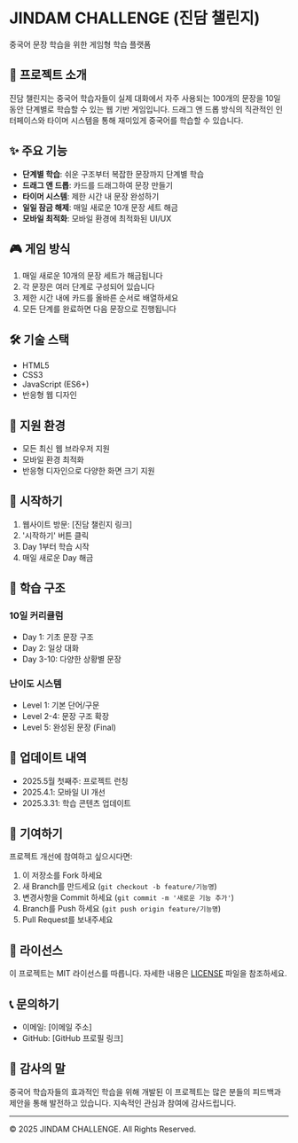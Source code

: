 # JINDAM CHALLENGE (진담 챌린지)

중국어 문장 학습을 위한 게임형 학습 플랫폼

## 🎯 프로젝트 소개

진담 챌린지는 중국어 학습자들이 실제 대화에서 자주 사용되는 100개의 문장을 10일 동안 단계별로 학습할 수 있는 웹 기반 게임입니다. 드래그 앤 드롭 방식의 직관적인 인터페이스와 타이머 시스템을 통해 재미있게 중국어를 학습할 수 있습니다.

## ✨ 주요 기능

- **단계별 학습**: 쉬운 구조부터 복잡한 문장까지 단계별 학습
- **드래그 앤 드롭**: 카드를 드래그하여 문장 만들기
- **타이머 시스템**: 제한 시간 내 문장 완성하기
- **일일 잠금 해제**: 매일 새로운 10개 문장 세트 해금
- **모바일 최적화**: 모바일 환경에 최적화된 UI/UX

## 🎮 게임 방식

1. 매일 새로운 10개의 문장 세트가 해금됩니다
2. 각 문장은 여러 단계로 구성되어 있습니다
3. 제한 시간 내에 카드를 올바른 순서로 배열하세요
4. 모든 단계를 완료하면 다음 문장으로 진행됩니다

## 🛠️ 기술 스택

- HTML5
- CSS3
- JavaScript (ES6+)
- 반응형 웹 디자인

## 📱 지원 환경

- 모든 최신 웹 브라우저 지원
- 모바일 환경 최적화
- 반응형 디자인으로 다양한 화면 크기 지원

## 🚀 시작하기

1. 웹사이트 방문: [진담 챌린지 링크]
2. '시작하기' 버튼 클릭
3. Day 1부터 학습 시작
4. 매일 새로운 Day 해금

## 📖 학습 구조

### 10일 커리큘럼

- Day 1: 기초 문장 구조
- Day 2: 일상 대화
- Day 3-10: 다양한 상황별 문장

### 난이도 시스템

- Level 1: 기본 단어/구문
- Level 2-4: 문장 구조 확장
- Level 5: 완성된 문장 (Final)

## 🔄 업데이트 내역

- 2025.5월 첫째주: 프로젝트 런칭
- 2025.4.1: 모바일 UI 개선
- 2025.3.31: 학습 콘텐츠 업데이트

## 👥 기여하기

프로젝트 개선에 참여하고 싶으시다면:

1. 이 저장소를 Fork 하세요
2. 새 Branch를 만드세요 (`git checkout -b feature/기능명`)
3. 변경사항을 Commit 하세요 (`git commit -m '새로운 기능 추가'`)
4. Branch를 Push 하세요 (`git push origin feature/기능명`)
5. Pull Request를 보내주세요

## 📝 라이선스

이 프로젝트는 MIT 라이선스를 따릅니다. 자세한 내용은 [LICENSE](LICENSE) 파일을 참조하세요.

## 📞 문의하기

- 이메일: [이메일 주소]
- GitHub: [GitHub 프로필 링크]

## 🙏 감사의 말

중국어 학습자들의 효과적인 학습을 위해 개발된 이 프로젝트는 많은 분들의 피드백과 제안을 통해 발전하고 있습니다. 지속적인 관심과 참여에 감사드립니다.

---

© 2025 JINDAM CHALLENGE. All Rights Reserved.
